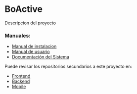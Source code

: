 # BoActive

Descripcion del proyecto

### Manuales:

* [Manual de instalacion](Manuales/ManualDeInstalacion.pdf)
* [Manual de usuario](Manuales/ManualDeUsuarioCompleto.pdf)
* [Documentación del Sistema](CasosDeUsoGeneral.pdf)

Puede revisar los repositorios secundarios a este proyecto en:

* [Frontend](https://github.com/sis313/sistema_II2022.frontend)
* [Backend](https://github.com/sis313/sistema_II2022.backend)
* [Mobile](https://github.com/sis313/sistema_II2022.mobile)
